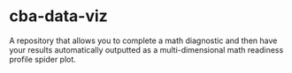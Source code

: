 # cba-data-viz
A repository that allows you to complete a math diagnostic and then have your results automatically outputted as a multi-dimensional math readiness profile spider plot.
